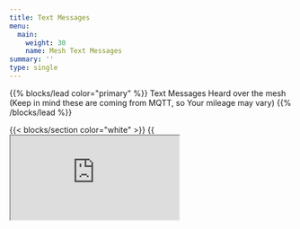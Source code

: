 ```yaml
---
title: Text Messages
menu:
  main:
    weight: 30
    name: Mesh Text Messages
summary: ''
type: single
---
```


{{% blocks/lead color="primary" %}}
Text Messages Heard over the mesh (Keep in mind these are coming from MQTT, so Your mileage may vary)
{{% /blocks/lead %}}

{{< blocks/section color="white" >}}
{{<iframe src="https://meshmap.iowamesh.net/text-messages-embed.html" >}}
{{< /blocks/section >}}